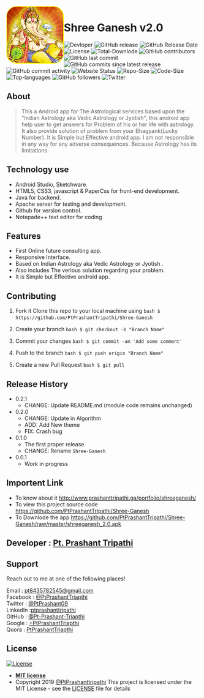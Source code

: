 <img align="left" src="/source%20code/app/src/main/res/drawable-xhdpi/app_icon.png" alt="Shree Ganesh v2.0">

# Shree Ganesh v2.0
![Devloper](https://img.shields.io/badge/Devloper-Pt.%20Prashant%20Tripathi-Success.svg)
![GitHub release](https://img.shields.io/github/release/PtPrashantTripathi/Shree-Ganesh.svg)
![GitHub Release Date](https://img.shields.io/github/release-date/PtPrashantTripathi/Shree-Ganesh.svg)
![License](https://img.shields.io/github/license/PtPrashantTripathi/Shree-Ganesh.svg)
![Total-Downlode](https://img.shields.io/github/downloads/PtPrashantTripathi/Shree-Ganesh/total.svg)
![GitHub contributors](https://img.shields.io/github/contributors/PtPrashantTripathi/Shree-Ganesh.svg?color=0&logo=git&logoColor=orange)
![GitHub last commit](https://img.shields.io/github/last-commit/PtPrashantTripathi/Shree-Ganesh.svg)
![GitHub commits since latest release](https://img.shields.io/github/commits-since/PtPrashantTripathi/Shree-Ganesh/v2.0.svg)
![GitHub commit activity](https://img.shields.io/github/commit-activity/w/PtPrashantTripathi/Shree-Ganesh.svg)
![Website Status](https://img.shields.io/website/http/Prashanttripathi.ga.svg?down_message=Down&up_message=Online)
![Repo-Size](https://img.shields.io/github/repo-size/PtPrashantTripathi/Shree-Ganesh.svg)
![Code-Size](https://img.shields.io/github/languages/code-size/PtPrashantTripathi/Shree-Ganesh.svg)
![Top-languages](https://img.shields.io/github/languages/top/PtPrashantTripathi/Shree-Ganesh.svg?color=Blue&logo=java)
![GitHub followers](https://img.shields.io/github/followers/PtPrashantTripathi.svg?label=%20%40PtPrashantTripathi&logo=github)
![Twitter](https://img.shields.io/twitter/follow/PtPrashant09.svg?label=%20%40PtPrashant09&logo=twitter)

## About

>This a Android app for The Astrological services based upon the "Indian Astrology aka Vedic Astrology or Jyotish", this android app help user to  get answers for Problem of his or her life with astrology. It also provide solution of problem from your Bhagyank(Lucky Number).  It is Simple but Effective android app. I am not responsible in any way for any adverse consequences. Because Astrology has its limitations.  

## Technology use

- Android Studio, Sketchware.
- HTML5, CSS3, javascript & PaperCss for front-end development.
- Java for backend.
- Apache server for testing and development.
- Github for version control.
- Notepade++ text editor for coding

## Features

- First Online future consulting app.
- Responsive Interface.
- Based on Indian Astrology aka Vedic Astrology or Jyotish .
- Also includes The verious solution regarding your problem.
- It is Simple but Effective android app.

## Contributing

1. Fork it
Clone this repo to your local machine using
```bash $ https://github.com/PtPrashantTripathi/Shree-Ganesh```
2. Create your branch 
```bash $ git checkout -b "Branch Name"```

3. Commit your changes 
```bash $ git commit -am 'Add some comment'```

4. Push to the branch 
```bash $ git push origin "Branch Name"```

5. Create a new Pull Request
```bash $ git pull```

## Release History

* 0.2.1
    * CHANGE: Update README.md (module code remains unchanged)
* 0.2.0
    * CHANGE: Update in Algorithm
    * ADD: Add New theme
    * FIX: Crash bug  
* 0.1.0
    * The first proper release
    * CHANGE: Rename `Shree-Ganesh` 
* 0.0.1
    * Work in progress

## Importent Link 

- To know about it http://www.prashanttripathi.ga/portfolio/shreeganesh/
- To view this project source code https://github.com/PtPrashantTripathi/Shree-Ganesh
- To Downlode the app https://github.com/PtPrashantTripathi/Shree-Ganesh/raw/master/shreeganesh_2.0.apk

## Developer : [Pt. Prashant Tripathi](http://Prashanttripathi.ga)

## Support 
Reach out to me at one of the following places!

Email : [pt8435782545@gmail.com](mailto:pt8435782545@gmail.com)<br>
Facebook : [@PtPrashantTriapthi](https://www.facebook.com/PtPrashantTripathi) <br>
Twitter : [@PtPrashant09](https://twitter.com/intent/follow?screen_name=ptprashant09) <br>
LinkedIn :[ptprashanttripathi](https://www.linkedin.com/in/ptprashanttripathi/)<br>
GitHub :  [@Pt-Prashant-Triapthi](https://github.com/Pt-Prashant-Tripathi)<br>
Google : [+PtPrashantTriapthi](https://plus.google.com/u/0/117932919291115315316)<br>
Quora : [PtPrashantTriapthi](https://www.quora.com/profile/Pt-Prashant-Tripathi)<br>
                                
## License

[![License](http://img.shields.io/:license-mit-blue.svg?style=flat-square)](http://badges.mit-license.org)

- **[MIT license](http://opensource.org/licenses/mit-license.php)**
- Copyright 2019  [@PtPrashanttripathi](http://github.com/PtPrashantTripathi)
This project is licensed under the MIT License - see the [LICENSE](LICENSE) file for details
